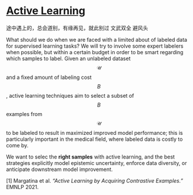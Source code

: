 # [Active Learning](https://burrsettles.com/pub/settles.activelearning.pdf)

途中遇上的，总会道别，有缘再见，就此别过
文武双全
避风头

What should we do when we are faced with a limited about of labeled data for supervised learning tasks? We will try to involve some expert labelers when possible, but within a certain budget in order to be smart regarding which samples to label. Given an unlabeled dataset $$\mathcal{U}$$ and a fixed amount of labeling cost $$B$$, active learning techniques aim to select a subset of $$B$$ examples from $$\mathcal{U}$$ to be labeled to result in maximized improved model performance; this is particularly important in the medical field, where labeled data is costly to come by. 

We want to selec the **right samples** with active learning, and the best strategies explicitly model epistemic uncertainty, enforce data diversity, or anticipate downstream model improvement. 

[1] Margatina et al. _“Active Learning by Acquiring Contrastive Examples.”_ EMNLP 2021.
